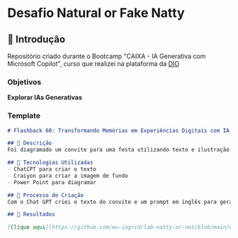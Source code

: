 # Desafio Natural or Fake Natty


## 🚀 Introdução

Repositório criado durante o Bootcamp "CAIXA - IA Generativa com Microsoft Copilot", curso que realizei na plataforma da [DIO](https://dio.me)

 
### Objetivos

 **Explorar IAs Generativas**


### Template

```markdown
# Flashback 60: Transformando Memórias em Experiências Digitais com IA

## 📒 Descrição
Foi diagramado um convite para uma festa utilizando texto e ilustração criados por IA

## 🤖 Tecnologias Utilizadas
- ChatCPT para criar o texto
- Craiyon para criar a imagem de fundo
- Power Point para diagramar

## 🧐 Processo de Criação
Com o Chat GPT criei o texto do convite e um prompt em inglês para gerar a imagem no Craiyon

## 🚀 Resultados

[Clique aqui](https://github.com/eu-ingrid/lab-natty-or-not/blob/main/outputconvite%202.pdf)




